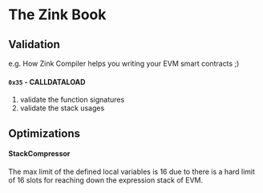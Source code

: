 # The Zink Book


## Validation

e.g. How Zink Compiler helps you writing your EVM smart contracts ;)


#### `0x35` - CALLDATALOAD

1. validate the function signatures
2. validate the stack usages


## Optimizations


#### StackCompressor

The max limit of the defined local variables is 16 due to there is a hard limit 
of 16 slots for reaching down the expression stack of EVM.
